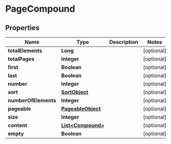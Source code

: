 

# PageCompound


## Properties

| Name | Type | Description | Notes |
|------------ | ------------- | ------------- | -------------|
|**totalElements** | **Long** |  |  [optional] |
|**totalPages** | **Integer** |  |  [optional] |
|**first** | **Boolean** |  |  [optional] |
|**last** | **Boolean** |  |  [optional] |
|**number** | **Integer** |  |  [optional] |
|**sort** | [**SortObject**](SortObject.md) |  |  [optional] |
|**numberOfElements** | **Integer** |  |  [optional] |
|**pageable** | [**PageableObject**](PageableObject.md) |  |  [optional] |
|**size** | **Integer** |  |  [optional] |
|**content** | [**List&lt;Compound&gt;**](Compound.md) |  |  [optional] |
|**empty** | **Boolean** |  |  [optional] |



